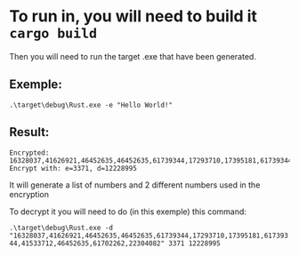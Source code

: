 # To run in, you will need to build it  ```cargo build```

Then you will need to run the target .exe that have been generated.

## Exemple:

```.\target\debug\Rust.exe -e "Hello World!"```

## Result: 

```
Encrypted: 16328037,41626921,46452635,46452635,61739344,17293710,17395181,61739344,41533712,46452635,61702262,22304082,
Encrypt with: e=3371, d=12228995
```

It will generate a list of numbers and 2 different numbers used in the encryption

To decrypt it you will need to do (in this exemple) this command:

```.\target\debug\Rust.exe -d "16328037,41626921,46452635,46452635,61739344,17293710,17395181,61739344,41533712,46452635,61702262,22304082" 3371 12228995```

